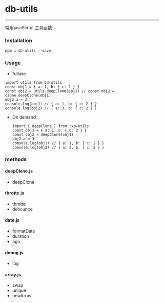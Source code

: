 # db-utils
---
常用javaScript 工具函数

### Installation
```npm i db-utils --save```

### Usage
* fulluse

 ```
import utils from bd-utils
const obj1 = { a: 1, b: { c: 2 } }
const obj2 = utils.deepClone(obj1) // const obj2 = clone.deepClone(obj1)
obj2.a = 3
console.log(obj1) // { a: 1, b: { c: 2 } }
console.log(obj2) // { a: 3, b: { c: 2 } }
```

* On demand

  ```
  import { deepClone } from 'xp-utils'
  const obj1 = { a: 1, b: { c: 2 } }
  const obj2 = deepClone(obj1)
  obj2.a = 3
  console.log(obj1) // { a: 1, b: { c: 2 } }
  console.log(obj2) // { a: 3, b: { c: 2 } }

  ```

### methods

#### deepClone.js
* deepClone

#### throtte.js
* throtte
* debounce

#### date.js
* formatDate
* duration
* ago

#### debug.js
* log

#### array.js
* swap
* unique
* newArray
